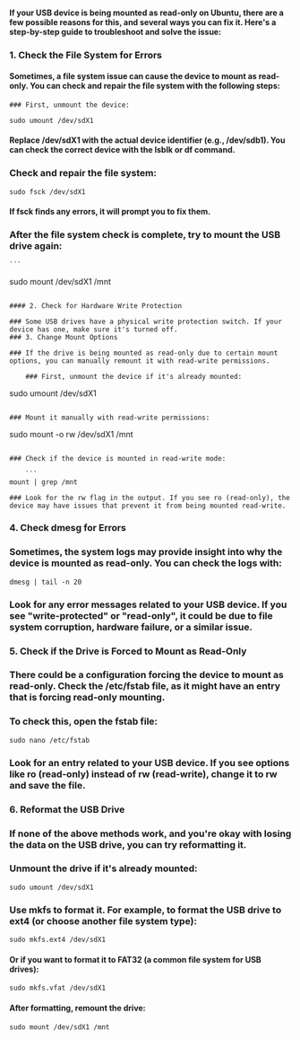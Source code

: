 #### If your USB device is being mounted as read-only on Ubuntu, there are a few possible reasons for this, and several ways you can fix it. Here's a step-by-step guide to troubleshoot and solve the issue:
### 1. Check the File System for Errors

#### Sometimes, a file system issue can cause the device to mount as read-only. You can check and repair the file system with the following steps:

    ### First, unmount the device:

```
sudo umount /dev/sdX1
```

#### Replace /dev/sdX1 with the actual device identifier (e.g., /dev/sdb1). You can check the correct device with the lsblk or df command.

### Check and repair the file system:

```
sudo fsck /dev/sdX1
```

#### If fsck finds any errors, it will prompt you to fix them.

### After the file system check is complete, try to mount the USB drive again:

    ```
sudo mount /dev/sdX1 /mnt
```

#### 2. Check for Hardware Write Protection

### Some USB drives have a physical write protection switch. If your device has one, make sure it's turned off.
### 3. Change Mount Options

### If the drive is being mounted as read-only due to certain mount options, you can manually remount it with read-write permissions.

    ### First, unmount the device if it's already mounted:

```
sudo umount /dev/sdX1
```

### Mount it manually with read-write permissions:

```
sudo mount -o rw /dev/sdX1 /mnt
```

### Check if the device is mounted in read-write mode:

    ```
mount | grep /mnt
```

    ### Look for the rw flag in the output. If you see ro (read-only), the device may have issues that prevent it from being mounted read-write.

### 4. Check dmesg for Errors

### Sometimes, the system logs may provide insight into why the device is mounted as read-only. You can check the logs with:

```
dmesg | tail -n 20
```

### Look for any error messages related to your USB device. If you see "write-protected" or "read-only", it could be due to file system corruption, hardware failure, or a similar issue.
### 5. Check if the Drive is Forced to Mount as Read-Only

### There could be a configuration forcing the device to mount as read-only. Check the /etc/fstab file, as it might have an entry that is forcing read-only mounting.

### To check this, open the fstab file:

```
sudo nano /etc/fstab
```

### Look for an entry related to your USB device. If you see options like ro (read-only) instead of rw (read-write), change it to rw and save the file.
### 6. Reformat the USB Drive

### If none of the above methods work, and you're okay with losing the data on the USB drive, you can try reformatting it.

### Unmount the drive if it's already mounted:

```
sudo umount /dev/sdX1
```
### Use mkfs to format it. For example, to format the USB drive to ext4 (or choose another file system type):

```
sudo mkfs.ext4 /dev/sdX1
```

#### Or if you want to format it to FAT32 (a common file system for USB drives):

```
sudo mkfs.vfat /dev/sdX1
```

#### After formatting, remount the drive:

```
sudo mount /dev/sdX1 /mnt
```
